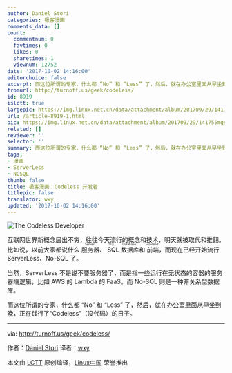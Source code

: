 ```yaml
---
author: Daniel Stori
categories: 极客漫画
comments_data: []
count:
  commentnum: 0
  favtimes: 0
  likes: 0
  sharetimes: 1
  viewnum: 12752
date: '2017-10-02 14:16:00'
editorchoice: false
excerpt: 而这位所谓的专家，什么都 “No” 和 “Less” 了，然后，就在办公室里面从早坐到晚，正在践行了“Codeless”（没代码）的日子。
fromurl: http://turnoff.us/geek/codeless/
id: 8919
islctt: true
largepic: https://img.linux.net.cn/data/attachment/album/201709/29/141755mqsppxpp7qoqwktp.png.large.jpg
url: /article-8919-1.html
pic: https://img.linux.net.cn/data/attachment/album/201709/29/141755mqsppxpp7qoqwktp.png.thumb.jpg
related: []
reviewer: ''
selector: ''
summary: 而这位所谓的专家，什么都 “No” 和 “Less” 了，然后，就在办公室里面从早坐到晚，正在践行了“Codeless”（没代码）的日子。
tags:
- 漫画
- ServerLess
- NOSQL
thumb: false
title: 极客漫画：Codeless 开发者
titlepic: false
translator: wxy
updated: '2017-10-02 14:16:00'
---
```


![The Codeless Developer](https://img.linux.net.cn/data/attachment/album/201709/29/141755mqsppxpp7qoqwktp.png)


互联网世界新概念层出不穷，往往今天流行的概念和技术，明天就被取代和推翻。比如说，以前大家都说什么<ruby> 服务器 <rt>  Server </rt></ruby>、<ruby> SQL 数据库 <rt>  SQL Database </rt></ruby>和<ruby> 前端 <rt>  Frontend </rt></ruby>，而现在已经开始流行 ServerLess、No-SQL 了。


当然，ServerLess 不是说不要服务器了，而是指一些运行在无状态的容器的服务器端逻辑，比如 AWS 的 Lambda 的 FaaS。而 No-SQL 则是一种非关系型数据库。


而这位所谓的专家，什么都 “No” 和 “Less” 了，然后，就在办公室里面从早坐到晚，正在践行了“Codeless”（没代码）的日子。




---


via: <http://turnoff.us/geek/codeless/>


作者：[Daniel Stori](http://turnoff.us/about/) 译者：[wxy](https://github.com/wxy)


本文由 [LCTT](https://github.com/LCTT/TranslateProject) 原创编译，[Linux中国](https://linux.cn/) 荣誉推出